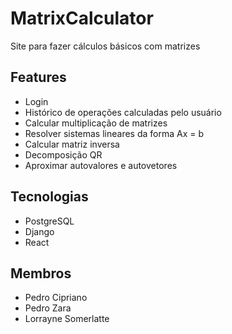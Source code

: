 # MatrixCalculator
Site para fazer cálculos básicos com matrizes

## Features
- Login
- Histórico de operações calculadas pelo usuário
- Calcular multiplicação de matrizes
- Resolver sistemas lineares da forma Ax = b
- Calcular matriz inversa
- Decomposição QR
- Aproximar autovalores e autovetores

## Tecnologias

- PostgreSQL
- Django
- React

## Membros

- Pedro Cipriano
- Pedro Zara
- Lorrayne Somerlatte
